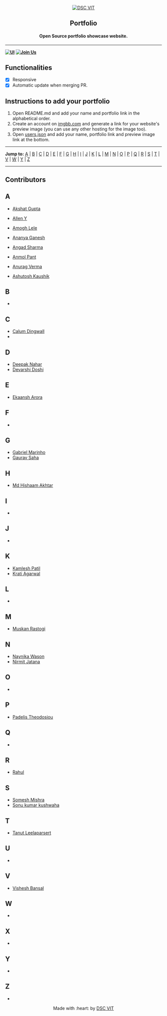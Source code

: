<p align="center">
<a href="https://dscvit.com">
	<img src="https://user-images.githubusercontent.com/30529572/92081025-fabe6f00-edb1-11ea-9169-4a8a61a5dd45.png" alt="DSC VIT"/>
</a>
	<h2 align="center">Portfolio</h2>
	<h4 align="center">Open Source portfolio showcase website.<h4>
</p>

---
[![UI ](https://img.shields.io/badge/User%20Interface-Link%20to%20UI-orange?style=flat-square&logo=appveyor)](https://portfolio.dscvit.com)
[![Join Us](https://img.shields.io/badge/Join%20Us-Developer%20Student%20Clubs-red)](https://dsc.community.dev/vellore-institute-of-technology/)


## Functionalities
- [x]  Responsive
- [x]  Automatic update when merging PR.

## Instructions to add your portfolio
1. Open README.md and add your name and portfolio link in the alphabetical order.
2. Create an account on [imgbb.com](https://imgbb.com/) and generate a link for your website's preview image (you can use any other hosting for the image too).
3. Open [users.json](./users.json) and add your name, portfolio link and preview image link at the bottom.

---

**Jump to:** [A](#a) | [B](#b) | [C](#c) | [D](#d) | [E](#e) | [F](#f) | [G](#g) | [H](#h) | [I](#i) | [J](#j) | [K](#k) | [L](#l) | [M](#m) | [N](#n) | [O](#o) | [P](#p) | [Q](#q) | [R](#r) | [S](#s) | [T](#t) | [V](#v) | [W](#w) | [Y](#y) | [Z](#z) 

---

## Contributors
## A
- [Akshat Gupta](https://www.akshatvg.com)

- [Allen Y](https://alleny244.github.io/Portfolio/)
- [Amogh Lele](https://sphericalkat.dev)
- [Ananya Ganesh](https://ananyaganesh.tech)
- [Angad Sharma](https://loadbalancer.tech)
- [Anmol Pant](https://anmolpant.github.io/)
- [Anurag Verma](https://whoanuragverma.github.io)
- [Ashutosh Kaushik](https://ashdarkfold.github.io)

## B
- []()

## C
- [Calum Dingwall](https://calum.gq)
- []()

## D
- [Deepak Nahar](http://iamdn7.co)
- [Devarshi Doshi](https://devarshidoshi.github.io/Portfolio/)

## E
- [Ekaansh Arora](https://ekaansharora.github.io)

## F
- []()

## G
- [Gabriel Marinho](https://marincor-portfolio.vercel.app/)
- [Gaurav Saha](https://gauravsaha-97.github.io/)

## H
- [Md Hishaam Akhtar](https://mdhishaamakhtar.netlify.app/)

## I
- []()

## J
- []()

## K
- [Kamlesh Patil](https://neon-k9.netlify.app/)
- [Krati Agarwal](https://agarkra.github.io/kratiagarwal.github.io/)

## L
- []()

## M
- [Muskan Rastogi](https://www.rastogi.codes)

## N
- [Naynika Wason](https://www.naynikawason.tech)
- [Nirmit Jatana](https://nirmitjatana.github.io/portfolio-v1/)
## O
- []()

## P
- [Padelis Theodosiou](http://padelis.theodosiou.me/)

## Q
- []()

## R
- [Rahul](https://itsrahulhere.github.io/portfolio/)

## S
- [Somesh Mishra](https://someshium.me)
- [Sonu kumar kushwaha](https://blog-minimal.netlify.app/)

## T
- [Tanut Leelaparsert](https://tanut2539.github.io/portfolio)

## U
- []()

## V
- [Vishesh Bansal](https://visheshbansal.ml)

## W
- []()

## X
- []()

## Y
- []()

## Z
- []()

<p align="center">
	Made with :heart: by <a href="https://dscvit.com">DSC VIT</a>
</p>

